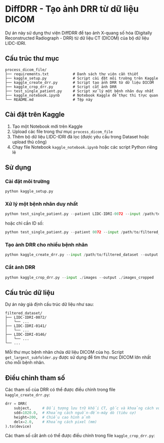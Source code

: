 # DiffDRR - Tạo ảnh DRR từ dữ liệu DICOM

Dự án này sử dụng thư viện DiffDRR để tạo ảnh X-quang số hóa (Digitally Reconstructed Radiograph - DRR) từ dữ liệu CT (DICOM) của bộ dữ liệu LIDC-IDRI.

## Cấu trúc thư mục

```
process_dicom_file/
├── requirements.txt           # Danh sách thư viện cần thiết
├── kaggle_setup.py            # Script cài đặt môi trường trên Kaggle
├── kaggle_create_drr.py       # Script tạo ảnh DRR từ dữ liệu DICOM
├── kaggle_crop_drr.py         # Script cắt ảnh DRR
├── test_single_patient.py     # Script xử lý một bệnh nhân duy nhất
├── kaggle_notebook.ipynb      # Notebook Kaggle để thực thi trực quan
└── README.md                  # Tệp này
```

## Cài đặt trên Kaggle

1. Tạo một Notebook mới trên Kaggle
2. Upload các file trong thư mục `process_dicom_file`
3. Thêm bộ dữ liệu LIDC-IDRI đã lọc (được yêu cầu trong Dataset hoặc upload thủ công)
4. Chạy file Notebook `kaggle_notebook.ipynb` hoặc các script Python riêng lẻ

## Sử dụng

### Cài đặt môi trường

```python
python kaggle_setup.py
```

### Xử lý một bệnh nhân duy nhất

```python
python test_single_patient.py --patient LIDC-IDRI-0072 --input /path/to/filtered_dataset
```

hoặc chỉ cần ID số:

```python
python test_single_patient.py --patient 0072 --input /path/to/filtered_dataset
```

### Tạo ảnh DRR cho nhiều bệnh nhân

```python
python kaggle_create_drr.py --input /path/to/filtered_dataset --output ./images
```

### Cắt ảnh DRR

```python
python kaggle_crop_drr.py --input ./images --output ./images_cropped
```

## Cấu trúc dữ liệu

Dự án này giả định cấu trúc dữ liệu như sau:

```
filtered_dataset/
├── LIDC-IDRI-0072/
│   └── ...
├── LIDC-IDRI-0141/
│   └── ...
├── LIDC-IDRI-0146/
│   └── ...
└── ...
```

Mỗi thư mục bệnh nhân chứa dữ liệu DICOM của họ. Script `get_largest_subfolder.py` được sử dụng để tìm thư mục DICOM lớn nhất cho mỗi bệnh nhân.

## Điều chỉnh tham số

Các tham số của DRR có thể được điều chỉnh trong file `kaggle_create_drr.py`:

```python
drr = DRR(
    subject,     # Đối tượng lưu trữ khối CT, gốc và khoảng cách voxel
    sdd=1020.0,  # Khoảng cách nguồn-đến-máy dò (tiêu cự)
    height=200,  # Chiều cao hình ảnh
    delx=2.0,    # Khoảng cách pixel (mm)
).to(device)
```

Các tham số cắt ảnh có thể được điều chỉnh trong file `kaggle_crop_drr.py`: 